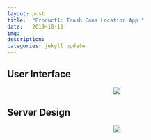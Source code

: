 ```yaml
---
layout: post
title:  "Product1: Trash Cans Location App "
date:   2019-10-18
img:
description:
categories: jekyll update
---
```

## User Interface
<center>
<img src="https://github.com/advds71x/DataSprint/tree/master/assets/img/demo1-ui.png" >
</center>



## Server Design
<center>
<img src="https://github.com/advds71x/DataSprint/tree/master/assets/img/demo1-server.png" >
</center>
